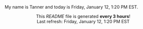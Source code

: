 My name is Tanner and today is Friday, January 12, 1:20 PM EST.

<p align="center">This <i>README</i> file is generated <b>every 3 hours</b>!</br>Last refresh: Friday, January 12, 1:20 PM EST<br /></p>

